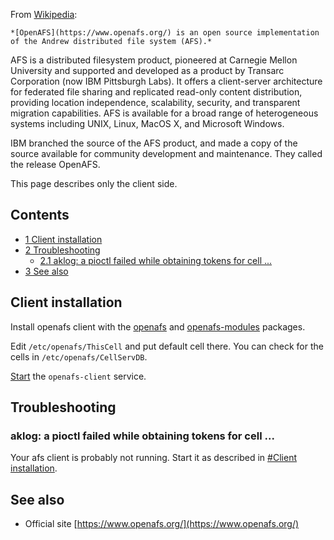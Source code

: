 From [Wikipedia](https://en.wikipedia.org/wiki/OpenAFS "w:OpenAFS"):

	*[OpenAFS](https://www.openafs.org/) is an open source implementation of the Andrew distributed file system (AFS).*

AFS is a distributed filesystem product, pioneered at Carnegie Mellon University and supported and developed as a product by Transarc Corporation (now IBM Pittsburgh Labs). It offers a client-server architecture for federated file sharing and replicated read-only content distribution, providing location independence, scalability, security, and transparent migration capabilities. AFS is available for a broad range of heterogeneous systems including UNIX, Linux, MacOS X, and Microsoft Windows.

IBM branched the source of the AFS product, and made a copy of the source available for community development and maintenance. They called the release OpenAFS.

This page describes only the client side.

## Contents

*   [1 Client installation](#Client_installation)
*   [2 Troubleshooting](#Troubleshooting)
    *   [2.1 aklog: a pioctl failed while obtaining tokens for cell ...](#aklog:_a_pioctl_failed_while_obtaining_tokens_for_cell_...)
*   [3 See also](#See_also)

## Client installation

Install openafs client with the [openafs](https://aur.archlinux.org/packages/openafs/) and [openafs-modules](https://aur.archlinux.org/packages/openafs-modules/) packages.

Edit `/etc/openafs/ThisCell` and put default cell there. You can check for the cells in `/etc/openafs/CellServDB`.

[Start](/index.php/Start "Start") the `openafs-client` service.

## Troubleshooting

### aklog: a pioctl failed while obtaining tokens for cell ...

Your afs client is probably not running. Start it as described in [#Client installation](#Client_installation).

## See also

*   Official site [https://www.openafs.org/](https://www.openafs.org/)